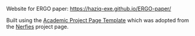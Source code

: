 Website for ERGO paper: https://haziq-exe.github.io/ERGO-paper/

Built using the [Academic Project Page Template](https://github.com/eliahuhorwitz/Academic-project-page-template) which was adopted from the [Nerfies](https://nerfies.github.io/) project page.
